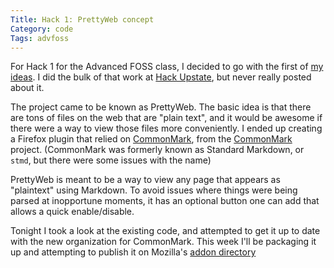 ```yaml
---
Title: Hack 1: PrettyWeb concept
Category: code
Tags: advfoss
---
```


For Hack 1 for the Advanced FOSS class, I decided to go with the first of [my ideas]. I did the bulk of that work at [Hack Upstate], but never really posted about it.

The project came to be known as PrettyWeb. The basic idea is that there are tons of files on the web that are "plain text", and it would be awesome if there were a way to view those files more conveniently. I ended up creating a Firefox plugin that relied on [CommonMark], from the [CommonMark] project. (CommonMark was formerly known as Standard Markdown, or `stmd`, but there were some issues with the name)

PrettyWeb is meant to be a way to view any page that appears as "plaintext" using Markdown. To avoid issues where things were being parsed at inopportune moments, it has an optional button one can add that allows a quick enable/disable.

Tonight I took a look at the existing code, and attempted to get it up to date with the new organization for CommonMark. This week I'll be packaging it up and attempting to publish it on Mozilla's [addon directory]

[my ideas]: {filename}/2014/09/29-advfoss-hack1.md
[Hack Upstate]: {filename}/2014/10/09-hack-upstate-fall-2014.md
[CommonMark]: http://commonmark.org/
[addon directory]: https://addons.mozilla.org/en-US/firefox/
